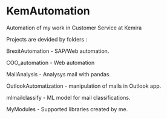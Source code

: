 # KemAutomation
Automation of my work in Customer Service at Kemira

Projects are devided by folders : 

BrexitAutomation - SAP/Web automation. 

COO_automation - Web automation

MailAnalysis - Analysys mail with pandas. 

OutlookAutomatization - manipulation of mails in Outlook app.

mlmailclassify - ML model for mail classifications.

MyModules - Supported libraries created by me. 
